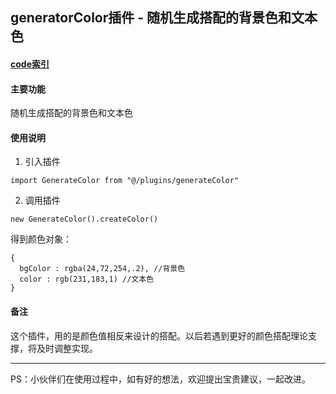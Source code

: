 ## generatorColor插件 - 随机生成搭配的背景色和文本色
#### [code索引](xcxmodule/src/plugins/generateColor.js)
#### 主要功能
随机生成搭配的背景色和文本色
#### 使用说明
1. 引入插件
```
import GenerateColor from "@/plugins/generateColor"
```
2. 调用插件
```
new GenerateColor().createColor()
```
得到颜色对象：
```
{
  bgColor : rgba(24,72,254,.2), //背景色
  color : rgb(231,183,1) //文本色
}
```
#### 备注
这个插件，用的是颜色值相反来设计的搭配。以后若遇到更好的颜色搭配理论支撑，将及时调整实现。


* * *
PS：小伙伴们在使用过程中，如有好的想法，欢迎提出宝贵建议，一起改进。
